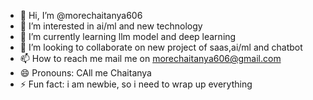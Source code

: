 - 👋 Hi, I’m @morechaitanya606
- 👀 I’m interested in ai/ml and new technology
- 🌱 I’m currently learning llm model and deep learning
- 💞️ I’m looking to collaborate on new project of saas,ai/ml and chatbot
- 📫 How to reach me mail me on morechaitanya606@gmail.com
- 😄 Pronouns: CAll me Chaitanya
- ⚡ Fun fact: i am newbie, so i need to wrap up everything

<!---
morechaitanya606/morechaitanya606 is a ✨ special ✨ repository because its `README.md` (this file) appears on your GitHub profile.
You can click the Preview link to take a look at your changes.
--->
